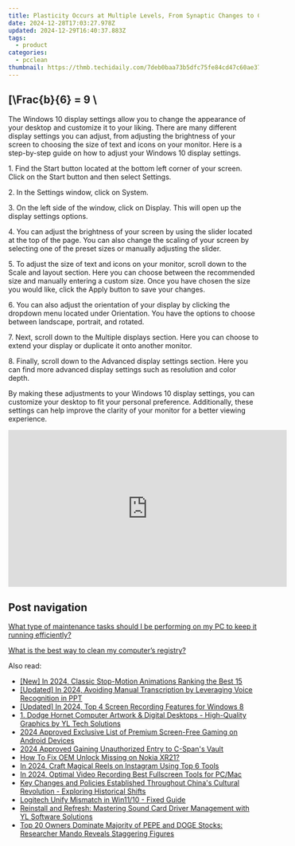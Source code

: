 ```yaml
---
title: Plasticity Occurs at Multiple Levels, From Synaptic Changes to Cortical Remapping.
date: 2024-12-28T17:03:27.978Z
updated: 2024-12-29T16:40:37.883Z
tags:
  - product
categories:
  - pcclean
thumbnail: https://thmb.techidaily.com/7deb0baa73b5dfc75fe84cd47c60ae37428dbd6443868bb9392e788fdb87eec8.jpg
---
```


## \[\Frac{b}{6} = 9 \

The Windows 10 display settings allow you to change the appearance of your desktop and customize it to your liking. There are many different display settings you can adjust, from adjusting the brightness of your screen to choosing the size of text and icons on your monitor. Here is a step-by-step guide on how to adjust your Windows 10 display settings. 

1\. Find the Start button located at the bottom left corner of your screen. Click on the Start button and then select Settings.

2\. In the Settings window, click on System.

3\. On the left side of the window, click on Display. This will open up the display settings options. 

4\. You can adjust the brightness of your screen by using the slider located at the top of the page. You can also change the scaling of your screen by selecting one of the preset sizes or manually adjusting the slider.

5\. To adjust the size of text and icons on your monitor, scroll down to the Scale and layout section. Here you can choose between the recommended size and manually entering a custom size. Once you have chosen the size you would like, click the Apply button to save your changes.

6\. You can also adjust the orientation of your display by clicking the dropdown menu located under Orientation. You have the options to choose between landscape, portrait, and rotated.

7\. Next, scroll down to the Multiple displays section. Here you can choose to extend your display or duplicate it onto another monitor.

8\. Finally, scroll down to the Advanced display settings section. Here you can find more advanced display settings such as resolution and color depth. 

By making these adjustments to your Windows 10 display settings, you can customize your desktop to fit your personal preference. Additionally, these settings can help improve the clarity of your monitor for a better viewing experience.

<!-- affiliate ads begin -->
<iframe width="560" height="315" src="https://www.youtube.com/embed/HSFNIAYChbA?si=4TIlsUrYmY5vP2il" title="YouTube video player" frameborder="0" allow="accelerometer; autoplay; clipboard-write; encrypted-media; gyroscope; picture-in-picture; web-share" referrerpolicy="strict-origin-when-cross-origin" allowfullscreen></iframe>
<!-- affiliate ads end -->

## Post navigation

[What type of maintenance tasks should I be performing on my PC to keep it running efficiently?](https://tools.techidaily.com/pcclean/products/)

[What is the best way to clean my computer’s registry?](https://tools.techidaily.com/pcclean/products/)

<ins class="adsbygoogle"
     style="display:block"
     data-ad-format="autorelaxed"
     data-ad-client="ca-pub-7571918770474297"
     data-ad-slot="1223367746"></ins>

<ins class="adsbygoogle"
     style="display:block"
     data-ad-client="ca-pub-7571918770474297"
     data-ad-slot="8358498916"
     data-ad-format="auto"
     data-full-width-responsive="true"></ins>

<span class="atpl-alsoreadstyle">Also read:</span>
<div><ul>
<li><a href="https://fox-boxes.techidaily.com/new-in-2024-classic-stop-motion-animations-ranking-the-best-15/"><u>[New] In 2024, Classic Stop-Motion Animations Ranking the Best 15</u></a></li>
<li><a href="https://fox-boxes.techidaily.com/updated-in-2024-avoiding-manual-transcription-by-leveraging-voice-recognition-in-ppt/"><u>[Updated] In 2024, Avoiding Manual Transcription by Leveraging Voice Recognition in PPT</u></a></li>
<li><a href="https://screen-mirroring-recording.techidaily.com/updated-in-2024-top-4-screen-recording-features-for-windows-8/"><u>[Updated] In 2024, Top 4 Screen Recording Features for Windows 8</u></a></li>
<li><a href="https://win-exclusive.techidaily.com/1-dodge-hornet-computer-artwork-and-digital-desktops-high-quality-graphics-by-yl-tech-solutions/"><u>1. Dodge Hornet Computer Artwork & Digital Desktops - High-Quality Graphics by YL Tech Solutions</u></a></li>
<li><a href="https://visual-screen-recording.techidaily.com/2024-approved-exclusive-list-of-premium-screen-free-gaming-on-android-devices/"><u>2024 Approved Exclusive List of Premium Screen-Free Gaming on Android Devices</u></a></li>
<li><a href="https://some-techniques.techidaily.com/2024-approved-gaining-unauthorized-entry-to-c-spans-vault/"><u>2024 Approved Gaining Unauthorized Entry to C-Span's Vault</u></a></li>
<li><a href="https://easy-unlock-android.techidaily.com/how-to-fix-oem-unlock-missing-on-nokia-xr21-by-drfone-android/"><u>How To Fix OEM Unlock Missing on Nokia XR21?</u></a></li>
<li><a href="https://instagram-videos.techidaily.com/in-2024-craft-magical-reels-on-instagram-using-top-6-tools/"><u>In 2024, Craft Magical Reels on Instagram Using Top 6 Tools</u></a></li>
<li><a href="https://screen-mirroring-recording.techidaily.com/in-2024-optimal-video-recording-best-fullscreen-tools-for-pcmac/"><u>In 2024, Optimal Video Recording Best Fullscreen Tools for PC/Mac</u></a></li>
<li><a href="https://win-exclusive.techidaily.com/key-changes-and-policies-established-throughout-chinas-cultural-revolution-exploring-historical-shifts/"><u>Key Changes and Policies Established Throughout China's Cultural Revolution - Exploring Historical Shifts</u></a></li>
<li><a href="https://driver-error.techidaily.com/logitech-unify-mismatch-in-win1110-fixed-guide/"><u>Logitech Unify Mismatch in Win11/10 - Fixed Guide</u></a></li>
<li><a href="https://win-exclusive.techidaily.com/reinstall-and-refresh-mastering-sound-card-driver-management-with-yl-software-solutions/"><u>Reinstall and Refresh: Mastering Sound Card Driver Management with YL Software Solutions</u></a></li>
<li><a href="https://win-exclusive.techidaily.com/top-20-owners-dominate-majority-of-pepe-and-doge-stocks-researcher-mando-reveals-staggering-figures/"><u>Top 20 Owners Dominate Majority of PEPE and DOGE Stocks: Researcher Mando Reveals Staggering Figures</u></a></li>
</ul></div>

